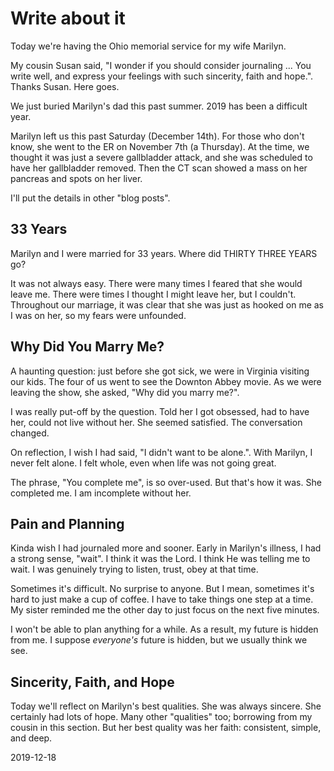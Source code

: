 # Write about it

Today we're having the Ohio memorial service for my wife Marilyn.

My cousin Susan said,
"I wonder if you should consider journaling ... You write well,
and express your feelings with such sincerity, faith and hope.".
Thanks Susan. Here goes.

We just buried Marilyn's dad this past summer.
2019 has been a difficult year.

Marilyn left us this past Saturday (December 14th).
For those who don't know, she went to the ER on November 7th
(a Thursday). At the time, we thought it was just a severe gallbladder
attack, and she was scheduled to have her gallbladder removed.
Then the CT scan showed a mass on her pancreas and spots on her liver.

I'll put the details in other "blog posts".

## 33 Years

Marilyn and I were married for 33 years.
Where did THIRTY THREE YEARS go?

It was not always easy.
There were many times I feared that she would leave me.
There were times I thought I might leave her, but I couldn't.
Throughout our marriage, it was clear that she was just as hooked on me
as I was on her, so my fears were unfounded.

## Why Did You Marry Me?

A haunting question:
just before she got sick, we were in Virginia visiting our kids.
The four of us went to see the Downton Abbey movie.
As we were leaving the show, she asked, "Why did you marry me?".

I was really put-off by the question.
Told her I got obsessed, had to have her, could not live without her.
She seemed satisfied. The conversation changed.

On reflection, I wish I had said, "I didn't want to be alone.".
With Marilyn, I never felt alone. I felt whole, even when life was
not going great.

The phrase, "You complete me", is so over-used.
But that's how it was. She completed me. I am incomplete without her.

## Pain and Planning

Kinda wish I had journaled more and sooner.
Early in Marilyn's illness, I had a strong sense, "wait".
I think it was the Lord. I think He was telling me to wait.
I was genuinely trying to listen, trust, obey at that time.

Sometimes it's difficult. No surprise to anyone.
But I mean, sometimes it's hard to just make a cup of coffee.
I have to take things one step at a time. My sister reminded me
the other day to just focus on the next five minutes.

I won't be able to plan anything for a while.
As a result, my future is hidden from me.
I suppose *everyone's* future is hidden, but we usually think we see.

## Sincerity, Faith, and Hope

Today we'll reflect on Marilyn's best qualities.
She was always sincere. She certainly had lots of hope.
Many other "qualities" too; borrowing from my cousin in this section.
But her best quality was her faith: consistent, simple, and deep.

2019-12-18


